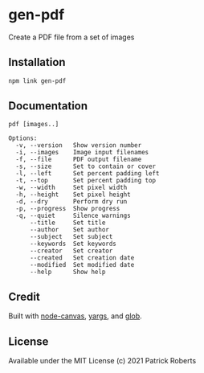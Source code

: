 # gen-pdf

Create a PDF file from a set of images

## Installation

```sh
npm link gen-pdf
```

## Documentation

```
pdf [images..]

Options:
  -v, --version   Show version number
  -i, --images    Image input filenames
  -f, --file      PDF output filename
  -s, --size      Set to contain or cover
  -l, --left      Set percent padding left
  -t, --top       Set percent padding top
  -w, --width     Set pixel width
  -h, --height    Set pixel height
  -d, --dry       Perform dry run
  -p, --progress  Show progress
  -q, --quiet     Silence warnings
      --title     Set title
      --author    Set author
      --subject   Set subject
      --keywords  Set keywords
      --creator   Set creator
      --created   Set creation date
      --modified  Set modified date
      --help      Show help
```

## Credit

Built with [node-canvas][canvas], [yargs], and [glob].

## License

Available under the MIT License (c) 2021 Patrick Roberts

[canvas]: https://www.npmjs.com/package/canvas
[yargs]: https://www.npmjs.com/package/yargs
[glob]: https://www.npmjs.com/package/glob
